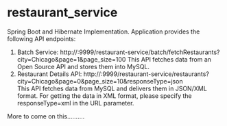 # restaurant_service
Spring Boot and Hibernate Implementation. Application provides the following API endpoints:
1. Batch Service: http://<host>:9999/restaurant-service/batch/fetchRestaurants?city=Chicago&page=1&page_size=100
   This API fetches data from an Open Source API and stores them into MySQL. 
2. Restaurant Details API: 
   http://<host>:9999/restaurant-service/restaurants?city=Chicago&page=0&page_size=10&responseType=json  
   This API fetches data from MySQL and delivers them in JSON/XML format. For getting the data in XML format, please specify      the responseType=xml in the URL parameter.
  
More to come on this..........
